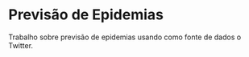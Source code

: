 Previsão de Epidemias
=====================

Trabalho sobre previsão de epidemias usando como fonte de dados o Twitter.

